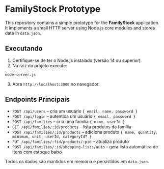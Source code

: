 # FamilyStock Prototype

This repository contains a simple prototype for the **FamilyStock** application. It implements a small HTTP server using Node.js core modules and stores data in `data.json`.

## Executando

1. Certifique-se de ter o Node.js instalado (versão 14 ou superior).
2. Na raiz do projeto execute:

```bash
node server.js
```

3. Abra `http://localhost:3000` no navegador.

## Endpoints Principais

- `POST /api/users` – cria um usuário `{ email, name, password }`
- `POST /api/login` – autentica um usuário `{ email, password }`
- `POST /api/families` – cria uma família `{ name, userId }`
- `GET /api/families/:id/products` – lista produtos da família
- `POST /api/families/:id/products` – adiciona produto `{ name, quantity, minimum, unit, userId, categoryId? }`
- `PUT /api/families/:fid/products/:pid` – atualiza produto
- `POST /api/families/:id/shopping-lists/auto` – gera lista automática de itens com estoque baixo

Todos os dados são mantidos em memória e persistidos em `data.json`.
